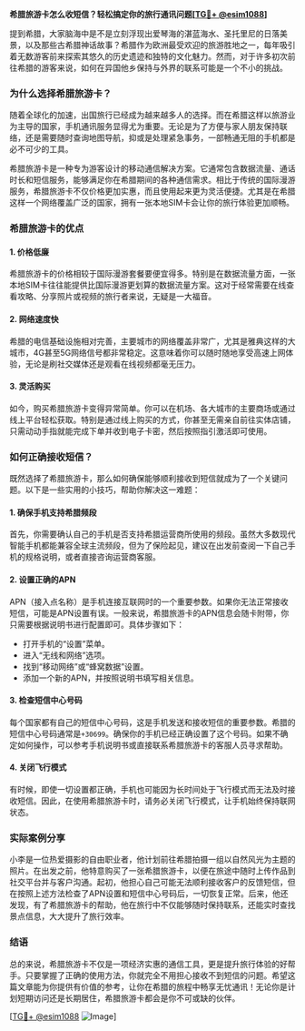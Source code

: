 **希腊旅游卡怎么收短信？轻松搞定你的旅行通讯问题[[TG💪+ @esim1088](https://t.me/s/esim1088)]**

提到希腊，大家脑海中是不是立刻浮现出爱琴海的湛蓝海水、圣托里尼的日落美景，以及那些古希腊神话故事？希腊作为欧洲最受欢迎的旅游胜地之一，每年吸引着无数游客前来探索其悠久的历史遗迹和独特的文化魅力。然而，对于许多初次前往希腊的游客来说，如何在异国他乡保持与外界的联系可能是一个不小的挑战。

### **为什么选择希腊旅游卡？**

随着全球化的加速，出国旅行已经成为越来越多人的选择。而在希腊这样以旅游业为主导的国家，手机通讯服务显得尤为重要。无论是为了方便与家人朋友保持联络，还是需要随时查询地图导航，抑或是处理紧急事务，一部畅通无阻的手机都是必不可少的工具。

希腊旅游卡是一种专为游客设计的移动通信解决方案。它通常包含数据流量、通话时长和短信服务，能够满足你在希腊期间的各种通信需求。相比于传统的国际漫游服务，希腊旅游卡不仅价格更加实惠，而且使用起来更为灵活便捷。尤其是在希腊这样一个网络覆盖广泛的国家，拥有一张本地SIM卡会让你的旅行体验更加顺畅。

### **希腊旅游卡的优点**

#### **1. 价格低廉**
希腊旅游卡的价格相较于国际漫游套餐要便宜得多。特别是在数据流量方面，一张本地SIM卡往往能提供比国际漫游更划算的数据流量方案。这对于经常需要在线查看攻略、分享照片或视频的旅行者来说，无疑是一大福音。

#### **2. 网络速度快**
希腊的电信基础设施相对完善，主要城市的网络覆盖非常广，尤其是雅典这样的大城市，4G甚至5G网络信号都非常稳定。这意味着你可以随时随地享受高速上网体验，无论是刷社交媒体还是观看在线视频都毫无压力。

#### **3. 灵活购买**
如今，购买希腊旅游卡变得异常简单。你可以在机场、各大城市的主要商场或通过线上平台轻松获取。特别是通过线上购买的方式，你甚至无需亲自前往实体店铺，只需动动手指就能完成下单并收到电子卡密，然后按照指引激活即可使用。

### **如何正确接收短信？**

既然选择了希腊旅游卡，那么如何确保能够顺利接收到短信就成为了一个关键问题。以下是一些实用的小技巧，帮助你解决这一难题：

#### **1. 确保手机支持希腊频段**
首先，你需要确认自己的手机是否支持希腊运营商所使用的频段。虽然大多数现代智能手机都能兼容全球主流频段，但为了保险起见，建议在出发前查阅一下自己手机的规格说明，或者直接咨询运营商客服。

#### **2. 设置正确的APN**
APN（接入点名称）是手机连接互联网时的一个重要参数。如果你无法正常接收短信，可能是APN设置有误。一般来说，希腊旅游卡的APN信息会随卡附带，你只需要根据说明书进行配置即可。具体步骤如下：
- 打开手机的“设置”菜单。
- 进入“无线和网络”选项。
- 找到“移动网络”或“蜂窝数据”设置。
- 添加一个新的APN，并按照说明书填写相关信息。

#### **3. 检查短信中心号码**
每个国家都有自己的短信中心号码，这是手机发送和接收短信的重要参数。希腊的短信中心号码通常是`+30699`。确保你的手机已经正确设置了这个号码。如果不确定如何操作，可以参考手机说明书或直接联系希腊旅游卡的客服人员寻求帮助。

#### **4. 关闭飞行模式**
有时候，即使一切设置都正确，手机也可能因为长时间处于飞行模式而无法及时接收短信。因此，在使用希腊旅游卡时，请务必关闭飞行模式，让手机始终保持联网状态。

### **实际案例分享**

小李是一位热爱摄影的自由职业者，他计划前往希腊拍摄一组以自然风光为主题的照片。在出发之前，他特意购买了一张希腊旅游卡，以便在旅途中随时上传作品到社交平台并与客户沟通。起初，他担心自己可能无法顺利接收客户的反馈短信，但在按照上述方法检查了APN设置和短信中心号码后，一切恢复正常。后来，他还发现，有了希腊旅游卡的帮助，他在旅行中不仅能够随时保持联系，还能实时查找景点信息，大大提升了旅行效率。

### **结语**

总的来说，希腊旅游卡不仅是一项经济实惠的通信工具，更是提升旅行体验的好帮手。只要掌握了正确的使用方法，你就完全不用担心接收不到短信的问题。希望这篇文章能为你提供有价值的参考，让你在希腊的旅程中畅享无忧通讯！无论你是计划短期访问还是长期居住，希腊旅游卡都会是你不可或缺的伙伴。

[[TG💪+ @esim1088](https://t.me/s/esim1088) ![Image](https://i.postimg.cc/4NQfJmqS/Snipaste-2025-05-13-00-14-12.png)]